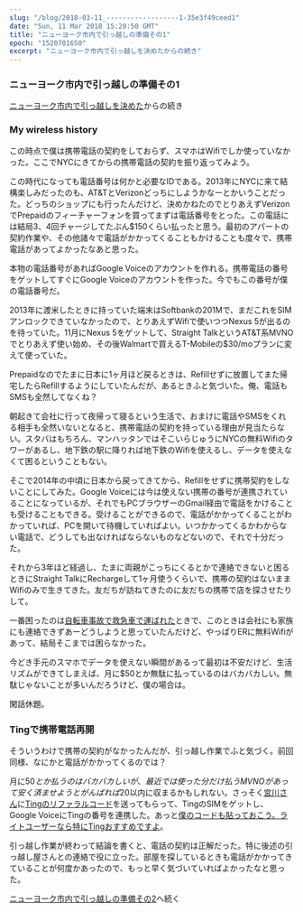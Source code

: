 ```yaml
---
slug: "/blog/2018-03-11_------------------1-35e3f49ceed1"
date: "Sun, 11 Mar 2018 15:20:50 GMT"
title: "ニューヨーク市内で引っ越しの準備その1"
epoch: "1520781650"
excerpt: "ニューヨーク市内で引っ越しを決めたからの続き"
---
```


### ニューヨーク市内で引っ越しの準備その1

[ニューヨーク市内で引っ越しを決めた](/blog/2018-03-03_------------------c07c6b753d71)からの続き

### My wireless history

この時点で僕は携帯電話の契約をしておらず、スマホはWifiでしか使っていなかった。ここでNYCにきてからの携帯電話の契約を振り返ってみよう。

この時代になっても電話番号は何かと必要なIDである。2013年にNYCに来て結構楽しみだったのも、AT&amp;TとVerizonどっちにしようかなーとかいうことだった。どっちのショップにも行ったんだけど、決めかねたのでとりあえずVerizonでPrepaidのフィーチャーフォンを買ってまずは電話番号をとった。この電話には結局3、4回チャージしてたぶん$150くらい払ったと思う。最初のアパートの契約作業や、その他諸々で電話がかかってくることもかけることも度々で、携帯電話があってよかったなあと思った。

本物の電話番号があればGoogle Voiceのアカウントを作れる。携帯電話の番号をゲットしてすぐにGoogle Voiceのアカウントを作った。今でもこの番号が僕の電話番号だ。

2013年に渡米したときに持っていた端末はSoftbankの201Mで、まだこれをSIMアンロックできていなかったので、とりあえずWifiで使いつつNexus 5が出るのを待っていた。11月にNexus 5をゲットして、Straight TalkというAT&amp;T系MVNOでとりあえず使い始め、その後Walmartで買えるT-Mobileの$30/moプランに変えて使っていた。

Prepaidなのでたまに日本に1ヶ月ほど戻るときは、Refillせずに放置してまた帰宅したらRefillするようにしていたんだが、あるときふと気づいた。俺、電話もSMSも全然してなくね？

朝起きて会社に行って夜帰って寝るという生活で、おまけに電話やSMSをくれる相手も全然いないとなると、携帯電話の契約を持っている理由が見当たらない。スタバはもちろん、マンハッタンではそこいらじゅうにNYCの無料Wifiのタワーがあるし、地下鉄の駅に降りれば地下鉄のWifiを使えるし、データを使えなくて困るということもない。

そこで2014年の中頃に日本から戻ってきてから、Refillをせずに携帯契約をしないことにしてみた。Google Voiceには今は使えない携帯の番号が連携されていることになっているが、それでもPCブラウザーのGmail経由で電話をかけることも受けることもできる。受けることができるので、電話がかかってくることがわかっていれば、PCを開いて待機していればよい。いつかかってくるかわからない電話で、どうしても出なければならないものなどないので、それで十分だった。

それから3年ほど経過し、たまに両親がこっちにくるとかで連絡できないと困るときにStraight TalkにRechargeして1ヶ月使うくらいで、携帯の契約はないままWifiのみで生きてきた。友だちが訪ねてきたのに友だちの携帯で店を探させたりして。

一番困ったのは[自転車事故で救急車で運ばれた](/blog/2017-10-02_-------------------------2d10b02652db)ときで、このときは会社にも家族にも連絡できずあーどうしようと思っていたんだけど、やっぱりERに無料Wifiがあって、結局そこまでは困らなかった。

今どき手元のスマホでデータを使えない瞬間があるって最初は不安だけど、生活リズムができてしまえば、月に$50とか無駄に払っているのはバカバカしい。無駄じゃないことが多いんだろうけど、僕の場合は。

閑話休題。

### Tingで携帯電話再開

そういうわけで携帯の契約がなかったんだが、引っ越し作業でふと気づく。前回同様、なにかと電話がかかってくるのでは？

月に$50とか払うのはバカバカしいが、最近では使った分だけ払うMVNOがあって安く済ませようとがんばれば$20以内に収まるかもしれない。さっそく[宮川さん](https://rebuild.fm/)に[Tingのリファラルコード](https://z69tpj6ndek.ting.com/)を送ってもらって、TingのSIMをゲットし、Google VoiceにTingの番号を連携した。あっと[僕のコードも貼っておこう。ライトユーザーなら特にTingおすすめですよ](https://zql8fe716fn.ting.com/)。

引っ越し作業が終わって結論を書くと、電話の契約は正解だった。特に後述の引っ越し屋さんとの連絡で役に立った。部屋を探しているときも電話がかかってきていることが何度かあったので、もっと早く気づいていればよかったなと思った。

[ニューヨーク市内で引っ越しの準備その2](/blog/2018-03-11_------------------2-ae04f126a97f)へ続く

